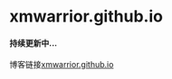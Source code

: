 # xmwarrior.github.io

#### 持续更新中...
博客链接<a href="https://xmwarrior.github.io">xmwarrior.github.io</a>